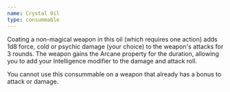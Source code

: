 ```yaml
---
name: Crystal Oil
type: consummable
---
```

Coating a non-magical weapon in this oil (which requires one action) adds 1d8 force, cold or psychic damage (your choice) to the weapon's attacks for 3 rounds. The weapon gains the Arcane property for the duration, allowing you to add your Intelligence modifier to the damage and attack roll. 

You cannot use this consummable on a weapon that already has a bonus to attack or damage. 
